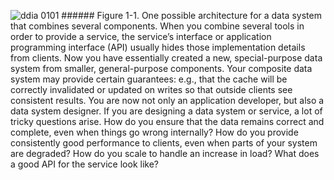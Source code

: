 ![ddia 0101](assets/ddia_0101.png) ###### Figure 1-1. One possible architecture for a data system that combines several components. 
When you combine several tools in order to provide a service, the service’s interface or application
programming interface (API) usually hides those implementation details from clients. Now you have
essentially created a new, special-purpose data system from smaller, general-purpose components.
Your composite data system may provide certain guarantees: e.g., that the cache will be correctly
invalidated or updated on writes so that outside clients see consistent results. You are now not
only an application developer, but also a data system designer. If you are designing a data system or service, a lot of tricky questions arise. How do you ensure
that the data remains correct and complete, even when things go wrong internally? How do you provide
consistently good performance to clients, even when parts of your system are degraded? How do you
scale to handle an increase in load? What does a good API for the service look like?